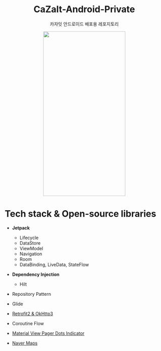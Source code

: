 <h1 align="center">
  CaZaIt-Android-Private
</h1>
<p align="center">
  카자잇 안드로이드 배포용 레포지토리
</p>

<p align="center">
<img src="/README_images/CaZaIt2.gif" width="260" height="520"/>
</p>

# Tech stack & Open-source libraries

- **Jetpack**
  - Lifecycle
  - DataStore
  - ViewModel
  - Navigation
  - Room
  - DataBinding, LiveData, StateFlow
 

- **Dependency Injection**
  - Hilt
- Repository Pattern


- Glide
- [Retrofit2 & OkHttp3](https://github.com/square/retrofit)
- Coroutine Flow
- [Material View Pager Dots Indicator](https://github.com/tommybuonomo/dotsindicator)
- [Naver Maps](https://navermaps.github.io/android-map-sdk/guide-ko/)
